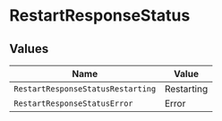 # RestartResponseStatus


## Values

| Name                              | Value                             |
| --------------------------------- | --------------------------------- |
| `RestartResponseStatusRestarting` | Restarting                        |
| `RestartResponseStatusError`      | Error                             |